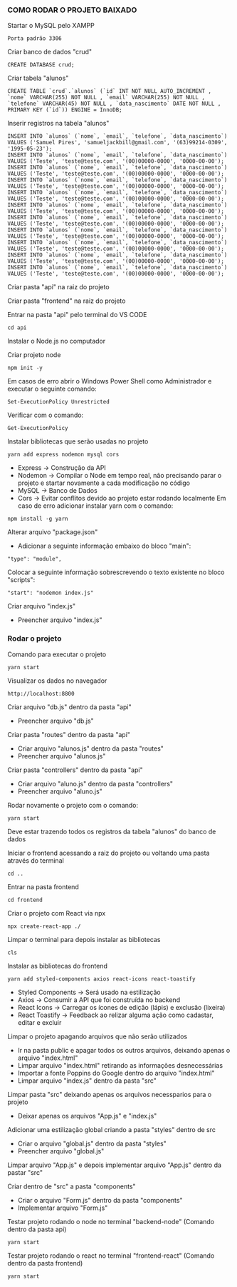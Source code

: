 ### COMO RODAR O PROJETO BAIXADO


Startar o MySQL pelo XAMPP
```
Porta padrão 3306
```


Criar banco de dados "crud"
```
CREATE DATABASE crud;
```


Criar tabela "alunos"
```
CREATE TABLE `crud`.`alunos` (`id` INT NOT NULL AUTO_INCREMENT , `nome` VARCHAR(255) NOT NULL , `email` VARCHAR(255) NOT NULL , `telefone` VARCHAR(45) NOT NULL , `data_nascimento` DATE NOT NULL , PRIMARY KEY (`id`)) ENGINE = InnoDB;
```


Inserir registros na tabela "alunos"
```
INSERT INTO `alunos` (`nome`, `email`, `telefone`, `data_nascimento`) VALUES ('Samuel Pires', 'samueljackbill@gmail.com', '(63)99214-0309', '1995-05-23');
INSERT INTO `alunos` (`nome`, `email`, `telefone`, `data_nascimento`) VALUES ('Teste', 'teste@teste.com', '(00)00000-0000', '0000-00-00');
INSERT INTO `alunos` (`nome`, `email`, `telefone`, `data_nascimento`) VALUES ('Teste', 'teste@teste.com', '(00)00000-0000', '0000-00-00');
INSERT INTO `alunos` (`nome`, `email`, `telefone`, `data_nascimento`) VALUES ('Teste', 'teste@teste.com', '(00)00000-0000', '0000-00-00');
INSERT INTO `alunos` (`nome`, `email`, `telefone`, `data_nascimento`) VALUES ('Teste', 'teste@teste.com', '(00)00000-0000', '0000-00-00');
INSERT INTO `alunos` (`nome`, `email`, `telefone`, `data_nascimento`) VALUES ('Teste', 'teste@teste.com', '(00)00000-0000', '0000-00-00');
INSERT INTO `alunos` (`nome`, `email`, `telefone`, `data_nascimento`) VALUES ('Teste', 'teste@teste.com', '(00)00000-0000', '0000-00-00');
INSERT INTO `alunos` (`nome`, `email`, `telefone`, `data_nascimento`) VALUES ('Teste', 'teste@teste.com', '(00)00000-0000', '0000-00-00');
INSERT INTO `alunos` (`nome`, `email`, `telefone`, `data_nascimento`) VALUES ('Teste', 'teste@teste.com', '(00)00000-0000', '0000-00-00');
INSERT INTO `alunos` (`nome`, `email`, `telefone`, `data_nascimento`) VALUES ('Teste', 'teste@teste.com', '(00)00000-0000', '0000-00-00');
INSERT INTO `alunos` (`nome`, `email`, `telefone`, `data_nascimento`) VALUES ('Teste', 'teste@teste.com', '(00)00000-0000', '0000-00-00');
```


Criar pasta "api" na raiz do projeto


Criar pasta "frontend" na raiz do projeto


Entrar na pasta "api" pelo terminal do VS CODE
```
cd api
```


Instalar o Node.js no computador


Criar projeto node
```
npm init -y
```
Em casos de erro abrir o Windows Power Shell como Administrador e executar o seguinte comando:
```
Set-ExecutionPolicy Unrestricted
```
Verificar com o comando:
```
Get-ExecutionPolicy
```


Instalar bibliotecas que serão usadas no projeto
```
yarn add express nodemon mysql cors
```
* Express -> Construção da API
* Nodemon -> Compilar o Node em tempo real, não precisando parar o projeto e startar novamente a cada modificação no código
* MySQL -> Banco de Dados
* Cors -> Evitar conflitos devido ao projeto estar rodando localmente
Em caso de erro adicionar instalar yarn com o comando:
```
npm install -g yarn
```


Alterar arquivo "package.json"
* Adicionar a seguinte informação embaixo do bloco "main":
```
"type": "module",
```
Colocar a seguinte informação sobrescrevendo o texto existente no bloco "scripts":
```
"start": "nodemon index.js"
```


Criar arquivo "index.js"
* Preencher arquivo "index.js"


### Rodar o projeto


Comando para executar o projeto
```
yarn start
```


Visualizar os dados no navegador
```
http://localhost:8800
```


Criar arquivo "db.js" dentro da pasta "api"
* Preencher arquivo "db.js"


Criar pasta "routes" dentro da pasta "api"
* Criar arquivo "alunos.js" dentro da pasta "routes"
* Preencher arquivo "alunos.js"


Criar pasta "controllers" dentro da pasta "api"
* Criar arquivo "aluno.js" dentro da pasta "controllers"
* Preencher arquivo "aluno.js"


Rodar novamente o projeto com o comando:
```
yarn start
```
Deve estar trazendo todos os registros da tabela "alunos" do banco de dados


Iniciar o frontend acessando a raiz do projeto ou voltando uma pasta através do terminal
```
cd ..
```
Entrar na pasta frontend
```
cd frontend
```


Criar o projeto com React via npx
```
npx create-react-app ./
```


Limpar o terminal para depois instalar as bibliotecas
```
cls
```


Instalar as bibliotecas do frontend
```
yarn add styled-components axios react-icons react-toastify 
```
* Styled Components -> Será usado na estilização
* Axios -> Consumir a API que foi construída no backend
* React Icons -> Carregar os ícones de edição (lápis) e exclusão (lixeira)
* React Toastify -> Feedback ao relizar alguma ação  como cadastar, editar e excluir


Limpar o projeto apagando arquivos que não serão utilizados
* Ir na pasta public e apagar todos os outros arquivos, deixando apenas o arquivo "index.html"
* Limpar arquivo "index.html" retirando as informações desnecessárias
* Importar a fonte Poppins do Google dentro do arquivo "index.html"
* Limpar arquivo "index.js" dentro da pasta "src"


Limpar pasta "src" deixando apenas os arquivos necessparios para o projeto
* Deixar apenas os arquivos "App.js" e "index.js"


Adicionar uma estilização global criando a pasta "styles" dentro de src
* Criar o arquivo "global.js" dentro da pasta "styles"
* Preencher arquivo "global.js"


Limpar arquivo "App.js" e depois implementar arquivo "App.js" dentro da pastar "src"


Criar dentro de "src" a pasta "components"
* Criar o arquivo "Form.js" dentro da pasta "components"
* Implementar arquivo "Form.js"


Testar projeto rodando o node no terminal "backend-node" (Comando dentro da pasta api)
```
yarn start
```
Testar projeto rodando o react no terminal "frontend-react" (Comando dentro da pasta frontend)
```
yarn start
```